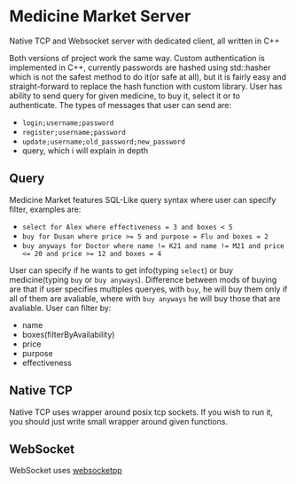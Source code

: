 # Medicine Market Server
Native TCP and Websocket server with dedicated client, all written in C++

Both versions of project work the same way. 
Custom authentication is implemented in C++, currently passwords are hashed using std::hasher which is not the safest method to do it(or safe at all), but it is fairly easy and straight-forward to replace the hash function with custom library. 
User has ability to send query for given medicine, to buy it, select it or to authenticate. The types of messages that user can send are:

 - ``login;username;password``
 - ``register;username;password``
 - ``update;username;old_password;new_password``
 - query, which i will explain in depth
 
## Query

Medicine Market features SQL-Like query syntax where user can specify filter, examples are:

 - ``select for Alex where effectiveness = 3 and boxes < 5``
 - ``buy for Dusan where price >= 5 and purpose = Flu and boxes = 2``
 - ``buy anyways for Doctor where name != K21 and name != M21 and price <= 20 and price >= 12 and boxes = 4``
 
User can specify if he wants to get info(typing ``select``) or buy medicine(typing ``buy`` or ``buy anyways``). Difference between mods of buying are that if user specifies multiples queryes, with ``buy``, he will buy them only if all of them are avaliable, where with ``buy anyways`` he will buy those that are avaliable.
User can filter by:

 - name
 - boxes(filterByAvailability)
 - price
 - purpose
 - effectiveness

## Native TCP

Native TCP uses wrapper around posix tcp sockets. If you wish to run it, you should just write small wrapper around given functions.

## WebSocket

WebSocket uses [websocketpp](https://github.com/zaphoyd/websocketpp)
